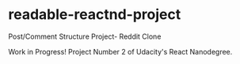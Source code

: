 # readable-reactnd-project
Post/Comment Structure Project- Reddit Clone

Work in Progress! Project Number 2 of Udacity's React Nanodegree.
